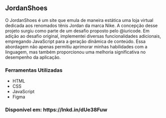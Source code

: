 <h2>JordanShoes</h2>

<p>O JordanShoes é um site que emula de maneira estática uma loja virtual dedicada aos renomados tênis Jordan da marca Nike. A concepção desse projeto surgiu como parte de um desafio proposto pelo @iuricode. Em adição ao desafio original, implementei diversas funcionalidades adicionais, empregando JavaScript para a geração dinâmica de conteúdo. Essa abordagem não apenas permitiu aprimorar minhas habilidades com a linguagem, mas também proporcionou uma melhoria significativa no desempenho da aplicação.</p>

<h3>Ferramentas Utilizadas</h3>

- HTML
- CSS
- JavaScript
- Figma  

<h3>Disponível em: https://lnkd.in/dUe38Fuw</h3>
